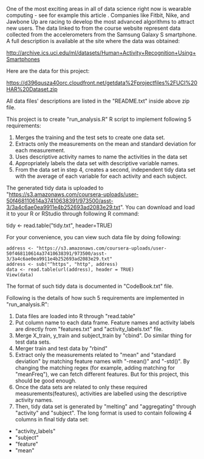 
One of the most exciting areas in all of data science right now is wearable computing - see for example this article . Companies like Fitbit, Nike, and Jawbone Up are racing to develop the most advanced algorithms to attract new users. The data linked to from the course website represent data collected from the accelerometers from the Samsung Galaxy S smartphone. A full description is available at the site where the data was obtained: 

http://archive.ics.uci.edu/ml/datasets/Human+Activity+Recognition+Using+Smartphones 

Here are the data for this project: 

https://d396qusza40orc.cloudfront.net/getdata%2Fprojectfiles%2FUCI%20HAR%20Dataset.zip 

All data files' descriptions are listed in the "README.txt" inside above zip file. 

This project is to create "run_analysis.R" R script to implement following 5 requirements:
 
1. Merges the training and the test sets to create one data set.
2. Extracts only the measurements on the mean and standard deviation for each measurement. 
3. Uses descriptive activity names to name the activities in the data set
4. Appropriately labels the data set with descriptive variable names. 
5. From the data set in step 4, creates a second, independent tidy data set with the average of each variable for each activity and each subject.

The generated tidy data is uploaded to "https://s3.amazonaws.com/coursera-uploads/user-50f468110614a37410638391/973500/asst-3/3a4c6ae0ea9911e4b252693ad2083e29.txt". 
You can download and load it to your R or RStudio through following R command:

tidy <- read.table("tidy.txt", header=TRUE)

For your convenience, you can view such data file by doing following:
```
address <- "https://s3.amazonaws.com/coursera-uploads/user-50f468110614a37410638391/973500/asst-3/3a4c6ae0ea9911e4b252693ad2083e29.txt"
address <- sub("^https", "http", address)
data <- read.table(url(address), header = TRUE) 
View(data)
```
The format of such tidy data is documented in "CodeBook.txt" file.

Following is the details of how such 5 requirements are implemented in "run_analysis.R":

1. Data files are loaded into R through "read.table"
2. Put column name to each data frame.  Feature names and activity labels are directly from "features.txt" and "activity_labels.txt" file.
3. Merge X_train, y_train and subject_train by "cbind".  Do similar thing for test data sets.
4. Merger train and test data by "rbind"
5. Extract only the measurements related to "mean" and "standard deviation" by matching feature names with "-mean()" and "-std()".  By changing the matching regex (for example, adding matching for "meanFreq"), we can fetch different features.  But for this project, this should be good enough. 
6. Once the data sets are related to only these required measurements(features), activities are labelled using the descriptive activity names.
7. Then, tidy data set is generated by "melting" and "aggregating" through "activity" and "subject". The long format is used to contain following 4 columns in final tidy data set:
 * "activity_labels"
 * "subject"
 * "feature"
 * "mean"


